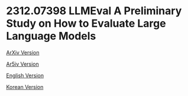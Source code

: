# 2312.07398 LLMEval A Preliminary Study on How to Evaluate Large Language Models

[ArXiv Version](https://arxiv.org/abs/2312.07398)

[Ar5iv Version](https://ar5iv.org/abs/2312.07398)

[English Version](https://raw.githack.com/kh-kim/arxiv-translator/master/papers/2312.07398/paper.en.html)

[Korean Version](https://raw.githack.com/kh-kim/arxiv-translator/master/papers/2312.07398/paper.ko.html)